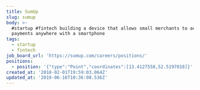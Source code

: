 ```yaml
---
title: SumUp
slug: sumup
body: >-
  #startup #fintech building a device that allows small merchants to accept card
  payments anywhere with a smartphone
tags:
  - startup
  - fintech
job_board_url: 'https://sumup.com/careers/positions/'
positions:
  - position: '{"type":"Point","coordinates":[13.4127558,52.5197018]}'
created_at: '2018-02-01T19:59:03.064Z'
updated_at: '2019-06-16T10:36:08.536Z'
---
```


